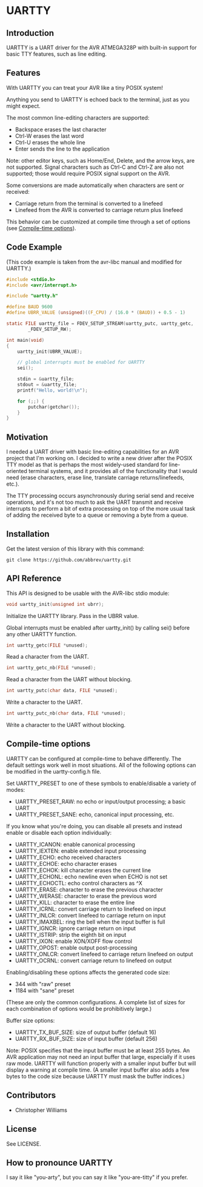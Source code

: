 # UARTTY

## Introduction

UARTTY is a UART driver for the AVR ATMEGA328P with built-in support for
basic TTY features, such as line editing.

## Features

With UARTTY you can treat your AVR like a tiny POSIX system!

Anything you send to UARTTY is echoed back to the terminal, just as you
might expect.

The most common line-editing characters are supported:
* Backspace erases the last character
* Ctrl-W erases the last word
* Ctrl-U erases the whole line
* Enter sends the line to the application

Note: other editor keys, such as Home/End, Delete, and the arrow keys,
are not supported. Signal characters such as Ctrl-C and Ctrl-Z are also
not supported; those would require POSIX signal support on the AVR.

Some conversions are made automatically when characters are sent or
received:
* Carriage return from the terminal is converted to a linefeed
* Linefeed from the AVR is converted to carriage return plus linefeed

This behavior can be customized at compile time through a set of
options (see [Compile-time options](#compile-time-options)).

## Code Example

(This code example is taken from the avr-libc manual and modified for
UARTTY.)

```C
#include <stdio.h>
#include <avr/interrupt.h>

#include "uartty.h"

#define BAUD 9600
#define UBRR_VALUE (unsigned)((F_CPU) / (16.0 * (BAUD)) + 0.5 - 1)

static FILE uartty_file = FDEV_SETUP_STREAM(uartty_putc, uartty_getc,
		_FDEV_SETUP_RW);

int main(void)
{
	uartty_init(UBRR_VALUE);

	// global interrupts must be enabled for UARTTY
	sei();

	stdin = &uartty_file;
	stdout = &uartty_file;
	printf("Hello, world!\n");

	for (;;) {
		putchar(getchar());
	}
}
```

## Motivation

I needed a UART driver with basic line-editing capabilities for an AVR
project that I'm working on. I decided to write a new driver after the
POSIX TTY model as that is perhaps the most widely-used standard for
line-oriented terminal systems, and it provides all of the functionality
that I would need (erase characters, erase line, translate carriage
returns/linefeeds, etc.).

The TTY processing occurs asynchronously during serial send and receive
operations, and it's not too much to ask the UART transmit and receive
interrupts to perform a bit of extra processing on top of the more usual
task of adding the received byte to a queue or removing a byte from a
queue.

## Installation

Get the latest version of this library with this command:

    git clone https://github.com/abbrev/uartty.git

## API Reference

This API is designed to be usable with the AVR-libc stdio module:

```C
void uartty_init(unsigned int ubrr);
```

Initialize the UARTTY library. Pass in the UBRR value.

Global interrupts must be enabled after uartty_init() by calling sei()
before any other UARTTY function.

```C
int uartty_getc(FILE *unused);
```

Read a character from the UART.

```C
int uartty_getc_nb(FILE *unused);
```

Read a character from the UART without blocking.

```C
int uartty_putc(char data, FILE *unused);
```

Write a character to the UART.

```C
int uartty_putc_nb(char data, FILE *unused);
```

Write a character to the UART without blocking.

## <a name="compile-time-options"></a>Compile-time options

UARTTY can be configured at compile-time to behave differently. The
default settings work well in most situations. All of the following
options can be modified in the uartty-config.h file.

Set UARTTY\_PRESET to one of these symbols to enable/disable a variety
of modes:
* UARTTY\_PRESET\_RAW: no echo or input/output processing; a basic UART
* UARTTY\_PRESET\_SANE: echo, canonical input processing, etc.

If you know what you're doing, you can disable all presets and instead
enable or disable each option individually:
* UARTTY\_ICANON: enable canonical processing
* UARTTY\_IEXTEN: enable extended input processing
* UARTTY\_ECHO: echo received characters
* UARTTY\_ECHOE: echo character erases
* UARTTY\_ECHOK: kill character erases the current line
* UARTTY\_ECHONL: echo newline even when ECHO is not set
* UARTTY\_ECHOCTL: echo control characters as ^X
* UARTTY\_ERASE: character to erase the previous character
* UARTTY\_WERASE: character to erase the previous word
* UARTTY\_KILL: character to erase the entire line
* UARTTY\_ICRNL: convert carriage return to linefeed on input
* UARTTY\_INLCR: convert linefeed to carriage return on input
* UARTTY\_IMAXBEL: ring the bell when the input buffer is full
* UARTTY\_IGNCR: ignore carriage return on input
* UARTTY\_ISTRIP: strip the eighth bit on input
* UARTTY\_IXON: enable XON/XOFF flow control
* UARTTY\_OPOST: enable output post-processing
* UARTTY\_ONLCR: convert linefeed to carriage return linefeed on output
* UARTTY\_OCRNL: convert carriage return to linefeed on output

Enabling/disabling these options affects the generated code size:
* 344 with "raw" preset
* 1184 with "sane" preset

(These are only the common configurations. A complete list of sizes for
each combination of options would be prohibitively large.)

Buffer size options:
* UARTTY\_TX\_BUF\_SIZE: size of output buffer (default 16)
* UARTTY\_RX\_BUF\_SIZE: size of input buffer (default 256)

Note: POSIX specifies that the input buffer must be at least 255 bytes.
An AVR application may not need an input buffer that large, especially
if it uses raw mode. UARTTY will function properly with a smaller input
buffer but will display a warning at compile time. (A smaller input
buffer also adds a few bytes to the code size because UARTTY must mask
the buffer indices.)

## Contributors

* Christopher Williams

## License

See LICENSE.

## How to pronounce UARTTY

I say it like "you-arty", but you can say it like "you-are-titty" if you
prefer.

